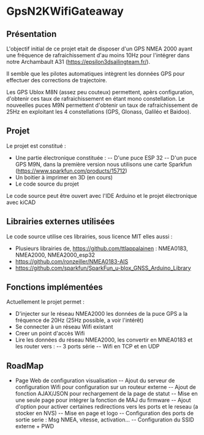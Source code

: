 # GpsN2KWifiGateaway

## Présentation

L'objectif initial de ce projet etait de disposer d'un GPS NMEA 2000 ayant une fréquence de rafraichissement d'au moins 10Hz pour l'intégrer dans notre Archambault A31 (https://epsilon3dsailingteam.fr/).

Il semble que les pilotes automatiques intègrent les données GPS pour effectuer des corrections de trajectoire.

Les GPS Ublox M8N (assez peu couteux) permettent, apèrs configuration, d'obtenir ces taux de rafraichissement en étant mono constellation.
Le nouveelles puces M9N permettent d'obtenir un taux de rafraichissement de 25Hz en exploitant les 4 constellations (GPS, Glonass, Galiléo et Baidoo).


## Projet

Le projet est constitué : 
- Une partie électronique constituée :
-- D'une puce ESP 32 
-- D'un puce GPS M9N, dans la première version nous utilisons une carte Sparkfun (https://www.sparkfun.com/products/15712)
- Un boitier à imprimer en 3D (en cours)
- Le code source du projet

Le code source peut être ouvert avec l'IDE Arduino et le projet électronique avec kiCAD

## Librairies externes utilisées

Le code source utilise ces librairies, sous licence MIT elles aussi :
- Plusieurs librairies de, https://github.com/ttlappalainen : NMEA0183, NMEA2000, NMEA2000_esp32
- https://github.com/ronzeiller/NMEA0183-AIS
- https://github.com/sparkfun/SparkFun_u-blox_GNSS_Arduino_Library

## Fonctions implémentées

Actuellement le projet permet :
- D'injecter sur le réseau NMEA2000 les données de la puce GPS a la fréquence de 20Hz (25Hz possible, a voir l'intérêt)
- Se connecter à un réseau Wifi existant
- Creer un point d'accès Wifi
- Lire les données du réseau NMEA2000, les convertir en MNEA0183 et les router vers :
-- 3 ports série 
-- Wifi en TCP et en UDP

## RoadMap
- Page Web de configuration visualisation
-- Ajout du serveur de configuration Wifi pour configuration sur un routeur externe
-- Ajout de fonction AJAX/JSON pour rechargement de la page de statut
-- Mise en une seule page pour intégrer la fonction de MAJ du firmware
-- Ajout d'option pour activer certaines redirections vers les ports et le reseau (a stocker en NVS)
-- Mise en page et logo
-- Configuration des ports de sortie serie : Msg NMEA, vitesse, activation...
-- Configuration du SSID externe + PWD
